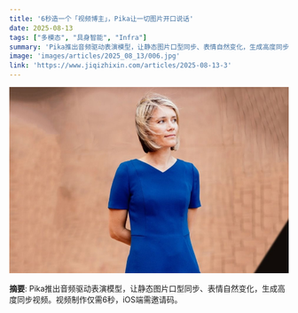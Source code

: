```yaml
---
title: '6秒造一个「视频博主」，Pika让一切图片开口说话'
date: 2025-08-13
tags: ["多模态", "具身智能", "Infra"]
summary: 'Pika推出音频驱动表演模型，让静态图片口型同步、表情自然变化，生成高度同步视频。视频制作仅需6秒，iOS端需邀请码。'
image: 'images/articles/2025_08_13/006.jpg'
link: 'https://www.jiqizhixin.com/articles/2025-08-13-3'
---
```

![6秒造一个「视频博主」，Pika让一切图片开口说话](images/articles/2025_08_13/006.jpg)

**摘要**: Pika推出音频驱动表演模型，让静态图片口型同步、表情自然变化，生成高度同步视频。视频制作仅需6秒，iOS端需邀请码。
